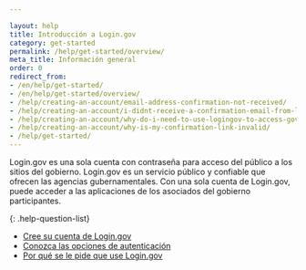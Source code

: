 ```yaml
---

layout: help 
title: Introducción a Login.gov 
category: get-started 
permalink: /help/get-started/overview/ 
meta_title: Información general 
order: 0 
redirect_from:
- /en/help/get-started/
- /en/help/get-started/overview/
- /help/creating-an-account/email-address-confirmation-not-received/
- /help/creating-an-account/i-didnt-receive-a-confirmation-email-from-logingov/
- /help/creating-an-account/why-do-i-need-to-use-logingov-to-access-government-services-online/
- /help/creating-an-account/why-is-my-confirmation-link-invalid/
- /help/get-started/
---
```

Login.gov es una sola cuenta con contraseña para acceso del público a los sitios del gobierno. Login.gov es un servicio público y confiable que ofrecen las agencias gubernamentales. Con una sola cuenta de Login.gov, puede acceder a las aplicaciones de los asociados del gobierno participantes.

{: .help-question-list}

* [Cree su cuenta de Login.gov](/help/get-started/create-your-account/)
* [Conozca las opciones de autenticación](/help/get-started/authentication-methods/)
* [Por qué se le pide que use Login.gov](/what-is-login/)